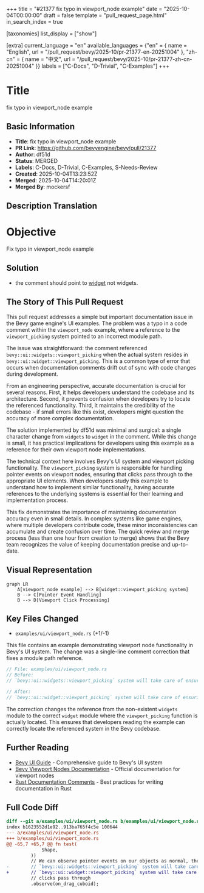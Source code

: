 +++
title = "#21377 fix typo in viewport_node example"
date = "2025-10-04T00:00:00"
draft = false
template = "pull_request_page.html"
in_search_index = true

[taxonomies]
list_display = ["show"]

[extra]
current_language = "en"
available_languages = {"en" = { name = "English", url = "/pull_request/bevy/2025-10/pr-21377-en-20251004" }, "zh-cn" = { name = "中文", url = "/pull_request/bevy/2025-10/pr-21377-zh-cn-20251004" }}
labels = ["C-Docs", "D-Trivial", "C-Examples"]
+++

# Title
fix typo in viewport_node example

## Basic Information
- **Title**: fix typo in viewport_node example
- **PR Link**: https://github.com/bevyengine/bevy/pull/21377
- **Author**: df51d
- **Status**: MERGED
- **Labels**: C-Docs, D-Trivial, C-Examples, S-Needs-Review
- **Created**: 2025-10-04T13:23:52Z
- **Merged**: 2025-10-04T14:20:01Z
- **Merged By**: mockersf

## Description Translation
# Objective
Fix typo in viewport_node example 
## Solution
- the comment should point to [widget](https://docs.rs/bevy/latest/bevy/ui/widget/fn.viewport_picking.html) not widgets.

## The Story of This Pull Request

This pull request addresses a simple but important documentation issue in the Bevy game engine's UI examples. The problem was a typo in a code comment within the `viewport_node` example, where a reference to the `viewport_picking` system pointed to an incorrect module path.

The issue was straightforward: the comment referenced `bevy::ui::widgets::viewport_picking` when the actual system resides in `bevy::ui::widget::viewport_picking`. This is a common type of error that occurs when documentation comments drift out of sync with code changes during development.

From an engineering perspective, accurate documentation is crucial for several reasons. First, it helps developers understand the codebase and its architecture. Second, it prevents confusion when developers try to locate the referenced functionality. Third, it maintains the credibility of the codebase - if small errors like this exist, developers might question the accuracy of more complex documentation.

The solution implemented by df51d was minimal and surgical: a single character change from `widgets` to `widget` in the comment. While this change is small, it has practical implications for developers using this example as a reference for their own viewport node implementations.

The technical context here involves Bevy's UI system and viewport picking functionality. The `viewport_picking` system is responsible for handling pointer events on viewport nodes, ensuring that clicks pass through to the appropriate UI elements. When developers study this example to understand how to implement similar functionality, having accurate references to the underlying systems is essential for their learning and implementation process.

This fix demonstrates the importance of maintaining documentation accuracy even in small details. In complex systems like game engines, where multiple developers contribute code, these minor inconsistencies can accumulate and create confusion over time. The quick review and merge process (less than one hour from creation to merge) shows that the Bevy team recognizes the value of keeping documentation precise and up-to-date.

## Visual Representation

```mermaid
graph LR
    A[viewport_node example] --> B[widget::viewport_picking system]
    B --> C[Pointer Event Handling]
    B --> D[Viewport Click Processing]
```

## Key Files Changed

- `examples/ui/viewport_node.rs` (+1/-1)

This file contains an example demonstrating viewport node functionality in Bevy's UI system. The change was a single-line comment correction that fixes a module path reference.

```rust
// File: examples/ui/viewport_node.rs
// Before:
// `bevy::ui::widgets::viewport_picking` system will take care of ensuring our viewport

// After:
// `bevy::ui::widget::viewport_picking` system will take care of ensuring our viewport
```

The correction changes the reference from the non-existent `widgets` module to the correct `widget` module where the `viewport_picking` function is actually located. This ensures that developers reading the example can correctly locate the referenced system in the Bevy codebase.

## Further Reading

- [Bevy UI Guide](https://bevy-cheatbook.github.io/ui.html) - Comprehensive guide to Bevy's UI system
- [Bevy Viewport Nodes Documentation](https://docs.rs/bevy/latest/bevy/ui/viewport/struct.ViewportNode.html) - Official documentation for viewport nodes
- [Rust Documentation Comments](https://doc.rust-lang.org/rustdoc/how-to-write-documentation.html) - Best practices for writing documentation in Rust

## Full Code Diff
```diff
diff --git a/examples/ui/viewport_node.rs b/examples/ui/viewport_node.rs
index b1623552d1e92..913ba765f4c5e 100644
--- a/examples/ui/viewport_node.rs
+++ b/examples/ui/viewport_node.rs
@@ -65,7 +65,7 @@ fn test(
             Shape,
         ))
         // We can observe pointer events on our objects as normal, the
-        // `bevy::ui::widgets::viewport_picking` system will take care of ensuring our viewport
+        // `bevy::ui::widget::viewport_picking` system will take care of ensuring our viewport
         // clicks pass through
         .observe(on_drag_cuboid);
```